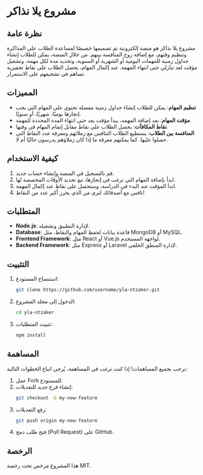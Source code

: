 # مشروع يلا نذاكر

## نظرة عامة
مشروع يلا نذاكر هو منصة إلكترونية تم تصميمها خصيصًا لمساعدة الطلاب على المذاكرة وتنظيم وقتهم، مع إضافة روح المنافسة بينهم. من خلال المنصة، يمكن للطلاب إنشاء جداول زمنية للمهمات اليومية أو الشهرية أو السنوية، وتحديد مدة لكل مهمة، وتشغيل مؤقت لعد تنازلي حتى انتهاء المهمة. عند إكمال المهام، يحصل الطلاب على نقاط تحفيزية تساهم في تشجيعهم على الاستمرار.

## المميزات
- **تنظيم المهام**: يمكن للطلاب إنشاء جداول زمنية مفصلة تحتوي على المهام التي يجب إنجازها يوميًا، شهريًا، أو سنويًا.
- **مؤقت المهام**: بعد إضافة المهمة، يبدأ مؤقت يعد حتى انتهاء المدة المحددة للمهمة.
- **نقاط المكافآت**: يحصل الطلاب على نقاط مقابل إتمام المهام في وقتها.
- **المنافسة بين الطلاب**: يستطيع الطلاب التنافس مع زملائهم ومعرفة عدد النقاط التي حصلوا عليها. كما يمكنهم معرفة ما إذا كان زملاؤهم يدرسون حاليًا أم لا.

## كيفية الاستخدام
1. قم بالتسجيل في المنصة وإنشاء حساب جديد.
2. ابدأ بإضافة المهام التي ترغب في إنجازها، مع تحديد الأوقات المخصصة لها.
3. ابدأ المؤقت عند البدء في الدراسة، وستحصل على نقاط عند إكمال المهمة.
4. نافس مع أصدقائك لترى من الذي يحرز أكبر عدد من النقاط!

## المتطلبات
- **Node.js**: لإدارة التطبيق وتشغيله.
- **Database**: قاعدة بيانات لحفظ المهام والنقاط، مثل MongoDB أو MySQL.
- **Frontend Framework**: مثل React أو Vue.js لواجهة المستخدم.
- **Backend Framework**: مثل Express أو Laravel لإدارة المنطق الخلفي.

## التثبيت
1. استنساخ المستودع:
    ```bash
    git clone https://github.com/username/yla-ntzaker.git
    ```
2. الدخول إلى مجلد المشروع:
    ```bash
    cd yla-ntzaker
    ```
3. تثبيت المتطلبات:
    ```bash
    npm install
    ```

## المساهمة
نرحب بجميع المساهمات! إذا كنت ترغب في المساهمة، يُرجى اتباع الخطوات التالية:
1. عمل Fork للمستودع.
2. إنشاء فرع جديد للتعديلات:
    ```bash
    git checkout -b my-new-feature
    ```
3. رفع التعديلات:
    ```bash
    git push origin my-new-feature
    ```
4. فتح طلب دمج (Pull Request) على GitHub.

## الرخصة
هذا المشروع مرخص تحت رخصة MIT.
